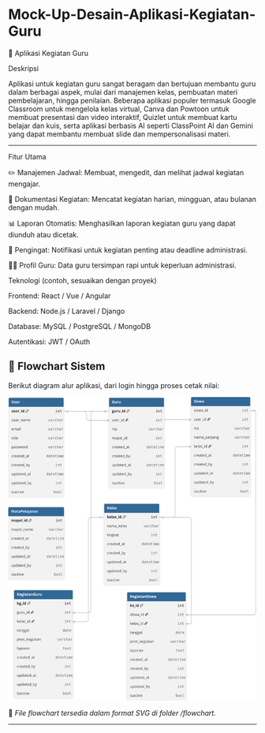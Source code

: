 # Mock-Up-Desain-Aplikasi-Kegiatan-Guru

📘 Aplikasi Kegiatan Guru

Deskripsi

Aplikasi untuk kegiatan guru sangat beragam dan bertujuan membantu guru dalam berbagai aspek, mulai dari manajemen kelas, pembuatan materi pembelajaran, hingga penilaian. Beberapa aplikasi populer termasuk Google Classroom untuk mengelola kelas virtual, Canva dan Powtoon untuk membuat presentasi dan video interaktif, Quizlet untuk membuat kartu belajar dan kuis, serta aplikasi berbasis AI seperti ClassPoint AI dan Gemini yang dapat membantu membuat slide dan mempersonalisasi materi. 

---
Fitur Utama

✏️ Manajemen Jadwal: Membuat, mengedit, dan melihat jadwal kegiatan mengajar.

📂 Dokumentasi Kegiatan: Mencatat kegiatan harian, mingguan, atau bulanan dengan mudah.

📊 Laporan Otomatis: Menghasilkan laporan kegiatan guru yang dapat diunduh atau dicetak.

🔔 Pengingat: Notifikasi untuk kegiatan penting atau deadline administrasi.

👩‍🏫 Profil Guru: Data guru tersimpan rapi untuk keperluan administrasi.

Teknologi (contoh, sesuaikan dengan proyek)

Frontend: React / Vue / Angular

Backend: Node.js / Laravel / Django

Database: MySQL / PostgreSQL / MongoDB

Autentikasi: JWT / OAuth

## 🧭 Flowchart Sistem

Berikut diagram alur aplikasi, dari login hingga proses cetak nilai:

<img src="kegiatan guru.svg" alt="Flowchart Aplikasi Kegiatan Guru" width="600">

📌 *File flowchart tersedia dalam format SVG di folder /flowchart.*

---
